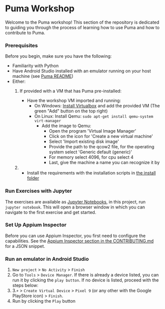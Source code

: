 # Puma Workshop

Welcome to the Puma workshop! This section of the repository is dedicated to guiding you through the process of learning
how to use Puma and how to contribute to Puma. 

### Prerequisites

Before you begin, make sure you have the following:

- Familiarity with Python
- Have Android Studio installed with an emulator running on your host machine (see [Puma README](../README.md#requirements))
- Either: 
  1. If provided with a VM that has Puma pre-installed:
     - Have the workshop VM imported and running:
       - On Windows: [Install Virtualbox](https://www.virtualbox.org/wiki/Downloads) and add the provided VM (The green "Add" button on the top right)
       - On Linux: Install Qemu: `sudo apt-get install qemu-system virt-manager`
         - Add the image to Qemu:
           - Open the program 'Virtual Image Manager'
           - Click on the icon for 'Create a new virtual machine'
           - Select 'Import existing disk image'
           - Provide the path to the qcow2 file, for the operating system select 'Generic default (generic)'
           - For memory select 4096, for cpu select 4
           - Last, give the machine a name you can recognize it by
     
  2. - Install the requirements with the installation scripts in [the install folder](../install)
  

### Run Exercises with Jupyter
The exercises are available as [Jupyter Notebooks](https://docs.jupyter.org/en/latest/start/index.html), in this
project, run `jupyter notebook`. This will open a browser window in which you can navigate to the first exercise and
get started.

### Set Up Appium Inspector
Before you can use Appium Inspector, you first need to configure the capabilities. See the [Appium Inspector section in
the CONTRIBUTING.md](../CONTRIBUTING.md#example-writing-new-appium-actions) for a JSON snippet.

### Run an emulator in Android Studio
1. `New project` > `No Activity` > `Finish`
2. Go to `Tools` > `Device Manager`. If there is already a device listed, you can run it by clicking the `play button`. 
If no device is listed, proceed with the steps below:
3. 3.`+` > `Create Virtual Device` > `Pixel 9` (or any other with the Google PlayStore icon) > `Finish`.
4. Run by clicking the `Play` button
